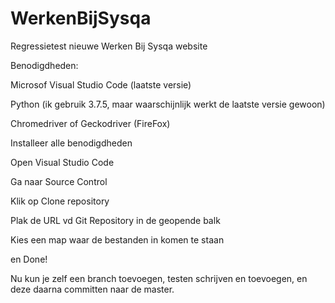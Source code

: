 # WerkenBijSysqa
Regressietest nieuwe Werken Bij Sysqa website

Benodigdheden:

Microsof Visual Studio Code (laatste versie)

Python (ik gebruik 3.7.5, maar waarschijnlijk werkt de laatste versie gewoon)

Chromedriver of Geckodriver (FireFox) 

Installeer alle benodigdheden

Open Visual Studio Code

Ga naar Source Control

Klik op Clone repository

Plak de URL vd Git Repository in de geopende balk

Kies een map waar de bestanden in komen te staan

en Done!


Nu kun je zelf een branch toevoegen, testen schrijven en toevoegen, en deze daarna committen naar de master.
